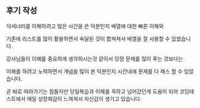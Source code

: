 ## 후기 작성

딕셔너리를 이해하려고 많은 시간을 쓴 덕분인지 배열에 대한 빠른 이해와

기존에 리스트를 많이 활용하면서 숙달된 것이 합쳐져서 배열을 잘 사용할 수 있었습니다.

강사님들이 이해를 중요하게 생각하시는것 같아서 당장 문제를 많이 푸는 것보다는

이해를 하려고 노력하면서 개념을 많이 본 덕분인지 시간내에 문제를 다 패스 할 수 있었습니다.

곧 바로 따라가기는 힘들지만 당일복습과 이해를 꼭하고 넘어갔던게 도움이 되어 코딩테스트에서 매일 성장체감이 느껴져서 자신감이 생기고 있습니다.